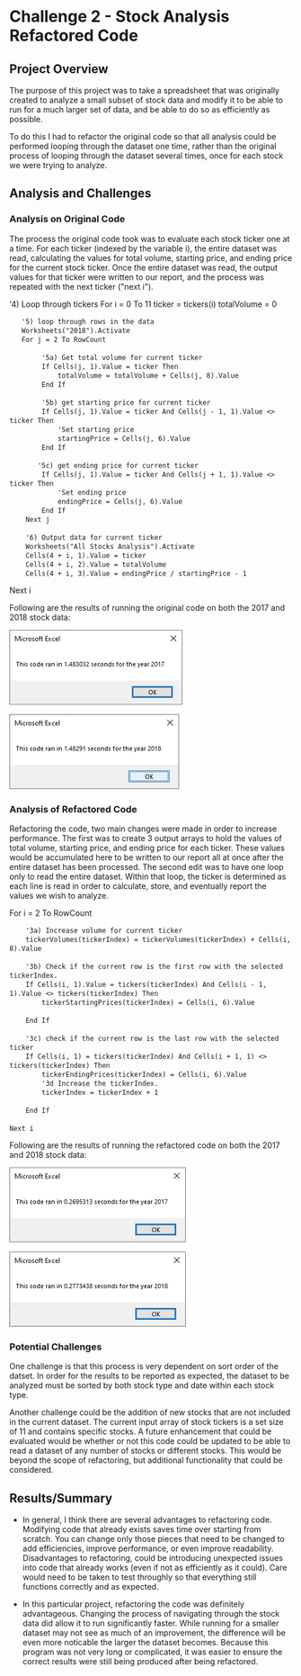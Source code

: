 # Challenge 2 - Stock Analysis Refactored Code

## Project Overview

The purpose of this project was to take a spreadsheet that was originally created to analyze a small subset of stock data and modify it to be able to run for a much larger set of data, and be able to do so as efficiently as possible.

To do this I had to refactor the original code so that all analysis could be performed looping through the dataset one time, rather than the original process of looping through the dataset several times, once for each stock we were trying to analyze.  


## Analysis and Challenges

### Analysis on Original Code
The process the original code took was to evaluate each stock ticker one at a time.  For each ticker (indexed by the variable i), the entire dataset was read, calculating the values for total volume, starting price, and ending price for the current stock ticker.  Once the entire dataset was read, the output values for that ticker were written to our report, and the process was repeated with the next ticker ("next i").  

'4) Loop through tickers
    For i = 0 To 11
       ticker = tickers(i)
       totalVolume = 0
       
       '5) loop through rows in the data
       Worksheets("2018").Activate
       For j = 2 To RowCount
               
            '5a) Get total volume for current ticker
            If Cells(j, 1).Value = ticker Then
                totalVolume = totalVolume + Cells(j, 8).Value
            End If
            
            '5b) get starting price for current ticker
            If Cells(j, 1).Value = ticker And Cells(j - 1, 1).Value <> ticker Then
                'Set starting price
                startingPrice = Cells(j, 6).Value
            End If
        
           '5c) get ending price for current ticker
            If Cells(j, 1).Value = ticker And Cells(j + 1, 1).Value <> ticker Then
                'Set ending price
                endingPrice = Cells(j, 6).Value
            End If
        Next j
        
        '6) Output data for current ticker
        Worksheets("All Stocks Analysis").Activate
        Cells(4 + i, 1).Value = ticker
        Cells(4 + i, 2).Value = totalVolume
        Cells(4 + i, 3).Value = endingPrice / startingPrice - 1
        
   Next i

Following are the results of running the original code on both the 2017 and 2018 stock data:

![VBA_Challenge_Original_Code_2017](Resources/VBA_Challenge_Original_Code_2017.png)

![VBA_Challenge__Original_Code_2018](Resources/VBA_Challenge_Original_Code_2018.png)


### Analysis of Refactored Code
Refactoring the code, two main changes were made in order to increase performance.  The first was to create 3 output arrays to hold the values of total volume, starting price, and ending price for each ticker.  These values would be accumulated here to be written to our report all at once after the entire dataset has been processed.  The second edit was to have one loop only to read the entire dataset.  Within that loop, the ticker is determined as each line is read in order to calculate, store, and eventually report the values we wish to analyze.

For i = 2 To RowCount
    
        '3a) Increase volume for current ticker
        tickerVolumes(tickerIndex) = tickerVolumes(tickerIndex) + Cells(i, 8).Value
           
        '3b) Check if the current row is the first row with the selected tickerIndex.
        If Cells(i, 1).Value = tickers(tickerIndex) And Cells(i - 1, 1).Value <> tickers(tickerIndex) Then
            tickerStartingPrices(tickerIndex) = Cells(i, 6).Value
              
        End If
        
        '3c) check if the current row is the last row with the selected ticker
        If Cells(i, 1) = tickers(tickerIndex) And Cells(i + 1, 1) <> tickers(tickerIndex) Then
            tickerEndingPrices(tickerIndex) = Cells(i, 6).Value
            '3d Increase the tickerIndex.
            tickerIndex = tickerIndex + 1
            
        End If
    
    Next i

Following are the results of running the refactored code on both the 2017 and 2018 stock data:

![VBA_Challenge_2017](Resources/VBA_Challenge_2017.png)

![VBA_Challenge_2018](Resources/VBA_Challenge_2018.png)

### Potential Challenges

One challenge is that this process is very dependent on sort order of the datset.  In order for the results to be reported as expected, the dataset to be analyzed must be sorted by both stock type and date within each stock type.  

Another challenge could be the addition of new stocks that are not included in the current dataset.  The current input array of stock tickers is a set size of 11 and contains specific stocks.  A future enhancement that could be evaluated would be whether or not this code could be updated to be able to read a dataset of any number of stocks or different stocks.  This would be beyond the scope of refactoring, but additional functionality that could be considered.


## Results/Summary

- In general, I think there are several advantages to refactoring code.  Modifying code that already exists saves time over starting from scratch.  You can change only those pieces that need to be changed to add efficiencies, improve performance, or even improve readability.   Disadvantages to refactoring, could be introducing unexpected issues into code that already works (even if not as efficiently as it could).  Care would need to be taken to test throughly so that everything still functions correctly and as expected. 

- In this particular project, refactoring the code was definitely advantageous.  Changing the process of navigating through the stock data did allow it to run significantly faster.  While running for a smaller dataset may not see as much of an improvement, the difference will be even more noticable the larger the dataset becomes.  Because this program was not very long or complicated, it was easier to ensure the correct results were still being produced after being refactored.
